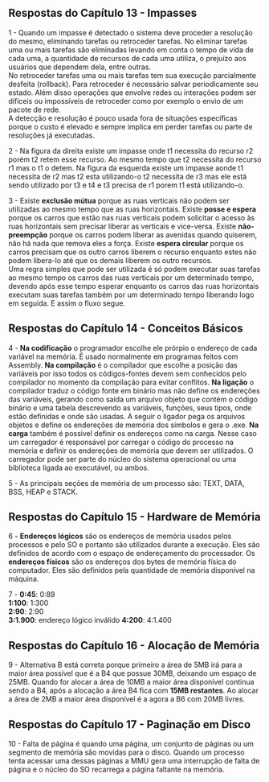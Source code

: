 ## Respostas do Capítulo 13 - Impasses

1 - Quando um impasse é detectado o sistema deve proceder a resolução do mesmo, eliminando tarefas ou retroceder tarefas. 
No eliminar tarefas uma ou mais tarefas são eliminadas levando em conta o tempo de vida de cada uma, a quantidade de recursos 
de cada uma utiliza, o prejuízo aos usuários que dependem dela, entre outras.  
No retroceder tarefas uma ou mais tarefas tem sua execução parcialmente desfeita (rollback). Para retroceder é necessário salvar 
periodicamente seu estado. Além disso operações que envolve redes ou interações podem ser difíceis ou impossíveis de retroceder 
como por exemplo o envio de um pacote de rede.  
A detecção e resolução é pouco usada fora de situações específicas porque o custo é elevado e sempre implica em perder tarefas ou 
parte de resoluções já executadas.  

2 - Na figura da direita existe um impasse onde t1 necessita do recurso r2 porém t2 retem esse recurso. Ao mesmo tempo que t2
necessita do recurso r1 mas o t1 o detem. Na figura da esquerda existe um impasse aonde t1 necessita de r2 mas t2 esta utilizando-o
t2 necessita de r3 mas ele está sendo utilizado por t3 e t4 e t3 precisa de r1 porem t1 está utilizando-o.  

3 - Existe **exclusão mútua** porque as ruas verticais não podem ser utilizadas ao mesmo tempo que as ruas horizontais.
Existe **posse e espera** porque os carros que estão nas ruas verticais podem solicitar o acesso às ruas horizontais sem precisar
liberar as verticais e vice-versa.
Existe **não-preempção** porque os carros podem liberar as avenidas quando quiserem, não há nada que remova eles a força.
Existe **espera circular** porque os carros precisam que os outro carros liberem o recurso enquanto estes não podem libera-lo
até que os demais liberem os outro recursos.  
Uma regra simples que pode ser utilizada é só podem executar suas tarefas ao mesmo tempo os carros das ruas verticais
por um determinado tempo, devendo após esse tempo esperar enquanto os carros das ruas horizontais executam suas tarefas
também por um determinado tempo liberando logo em seguida. E assim o fluxo segue.  

## Respostas do Capítulo 14 - Conceitos Básicos

4 - **Na codificação** o programador escolhe ele prórpio o endereço de cada variável na memória. É usado normalmente em programas feitos
com Assembly. **Na compilação** é o compilador que escolhe a posição das variáveis por isso todos os códigos-fontes devem sem conhecidos
pelo compilador no momento da compilação para evitar conflitos. **Na ligação** o compilador traduz o código fonte em binário mas não define os endereções das variáveis, gerando como saída um arquivo objeto que contém o código binário e uma tabela descrevendo as variáveis, funções, seus tipos, onde estão definidas e onde são usadas. A seguir o ligador pega os arquivos objetos e define os endereções de memória dos símbolos e gera o .exe. **Na carga** também é possível definir os endereços como na carga. Nesse caso um carregador é responsável por carregar o código do processo na memória e definir os endereções de memória que devem ser utilizados. O carregador pode ser parte do núcleo do sistema operacional ou uma biblioteca ligada ao executável, ou ambos.  

5 - As principais seções de memória de um processo são: TEXT, DATA, BSS, HEAP e STACK.  

## Respostas do Capítulo 15 - Hardware de Memória

6 - **Endereços lógicos** são os endereços de memória usados pelos processos e pelo SO e portanto são utilizados durante a execução. Eles são definidos de acordo com o espaço de endereçamento do processador. Os **endereços físicos** são os endereços dos bytes de memória física do computador. Eles são definidos pela quantidade de memória disponível na máquina.  

7 - **0:45**: 0:89  
**1:100**: 1:300  
**2:90**: 2:90  
**3:1.900**: endereço lógico inválido
**4:200**: 4:1.400

## Respostas do Capítulo 16 - Alocação de Memória

9 - Alternativa B está correta porque primeiro a área de 5MB irá para a maior área possível que é a B4 que possue 30MB, deixando um espaço de 25MB. Quando for alocar a área de 10MB a maior área disponível continua sendo a B4, após a alocação a área B4 fica com **15MB restantes**. Ao alocar a área de 2MB a maior área disponível é a agora a B6 com 20MB livres.

## Respostas do Capítulo 17 - Paginação em Disco

10 - Falta de página é quando uma página, um conjunto de páginas ou um segmento de memória são movidas para o disco. Quando um processo tenta acessar uma dessas páginas a MMU gera uma interrupção de falta de página e o núcleo do SO recarrega a página faltante na memória.
